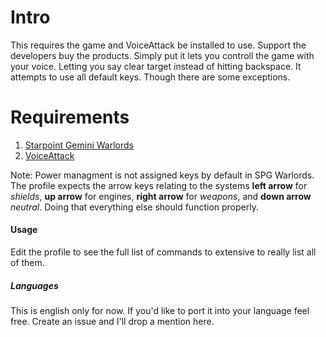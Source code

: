 # Intro
This requires the game and VoiceAttack be installed to use. Support the developers buy the products. Simply put it lets you controll the game with your voice. Letting you say clear target instead of hitting backspace. It attempts to use all default keys. Though there are some exceptions. 


# Requirements
1. [Starpoint Gemini
    Warlords](http://store.steampowered.com/app/419480/Starpoint_Gemini_Warlords/)
2. [VoiceAttack](http://voiceattack.com) 

Note: Power managment is not assigned keys by default in SPG Warlords. The profile expects the arrow keys relating to the systems **left arrow** for *shields*, **up arrow** for engines, **right arrow** for *weapons*, and **down arrow** *neutral*. Doing that everything else should function properly. 

#### Usage
Edit the profile to see the full list of commands to extensive to really list all of them.

##### Languages
This is english only for now. If you'd like to port it into your language feel free. Create an issue and I'll drop a mention here.

